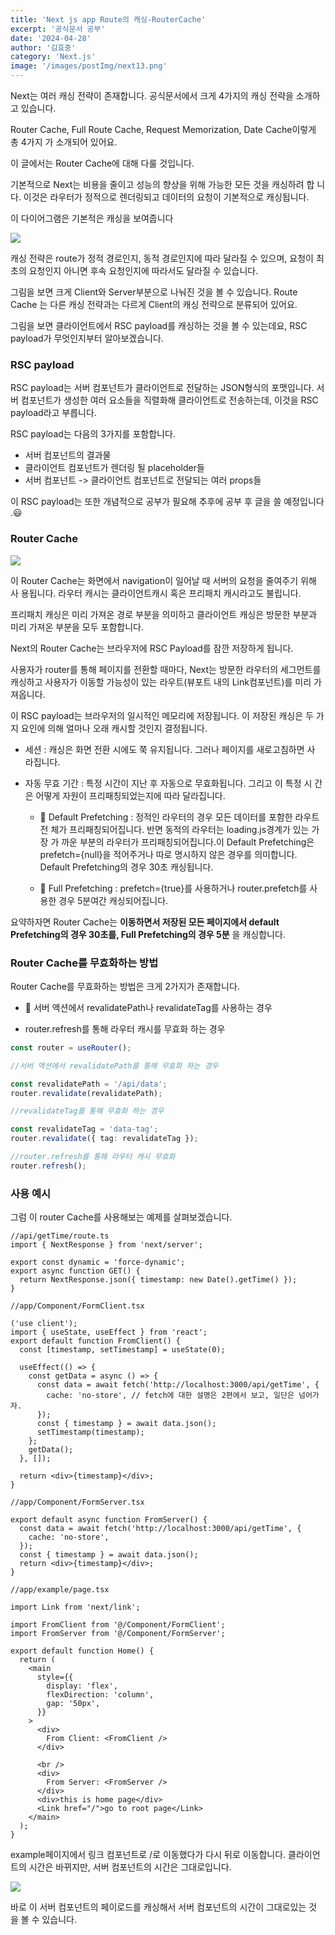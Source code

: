 ```yaml
---
title: 'Next js app Route의 캐싱-RouterCache'
excerpt: '공식문서 공부'
date: '2024-04-28'
author: '김효중'
category: 'Next.js'
image: '/images/postImg/next13.png'
---
```


Next는 여러 캐싱 전략이 존재합니다. 공식문서에서 크게 4가지의 캐싱 전략을 소개하
고 있습니다.

Router Cache, Full Route Cache, Request Memorization, Date Cache이렇게 총 4가지
가 소개되어 있어요.

이 글에서는 Router Cache에 대해 다룰 것입니다.

기본적으로 Next는 비용을 줄이고 성능의 향상을 위해 가능한 모든 것을 캐싱하려 합
니다. 이것은 라우터가 정적으로 렌더링되고 데이터의 요청이 기본적으로 캐싱됩니다.

이 다이어그램은 기본적은 캐싱을 보여줍니다

![](https://nextjs.org/_next/image?url=%2Fdocs%2Fdark%2Fcaching-overview.png&w=1920&q=75)

캐싱 전략은 route가 정적 경로인지, 동적 경로인지에 따라 달라질 수 있으며, 요청이
최초의 요청인지 아니면 후속 요청인지에 따라서도 달라질 수 있습니다.

그림을 보면 크게 Client와 Server부분으로 나눠진 것을 볼 수 있습니다. Route Cache
는 다른 캐싱 전략과는 다르게 Client의 캐싱 전략으로 분류되어 있어요.

그림을 보면 클라이언트에서 RSC payload를 캐싱하는 것을 볼 수 있는데요, RSC
payload가 무엇인지부터 알아보겠습니다.

### RSC payload

RSC payload는 서버 컴포넌트가 클라이언트로 전달하는 JSON형식의 포맷입니다. 서버
컴포넌트가 생성한 여러 요소들을 직렬화해 클라이언트로 전송하는데, 이것을 RSC
payload라고 부릅니다.

RSC payload는 다음의 3가지를 포함합니다.

- 서버 컴포넌트의 결과물
- 클라이언트 컴포넌트가 렌더링 될 placeholder들
- 서버 컴포넌트 -> 클라이언트 컴포넌트로 전달되는 여러 props들

이 RSC payload는 또한 개념적으로 공부가 필요해 추후에 공부 후 글을 쓸 예정입니다
.😃

### Router Cache

![](https://nextjs.org/_next/image?url=%2Fdocs%2Fdark%2Frouter-cache.png&w=1920&q=75)

이 Router Cache는 화면에서 navigation이 일어날 때 서버의 요청을 줄여주기 위해 사
용됩니다. 라우터 캐시는 클라이언트캐시 혹은 프리패치 캐시라고도 불립니다.

프리패치 캐싱은 미리 가져온 경로 부분을 의미하고 클라이언트 캐싱은 방문한 부분과
미리 가져온 부분을 모두 포함합니다.

Next의 Router Cache는 브라우저에 RSC Payload를 잠깐 저장하게 됩니다.

사용자가 router를 통해 페이지를 전환할 때마다, Next는 방문한 라우터의 세그먼트를
캐싱하고 사용자가 이동할 가능성이 있는 라우트(뷰포트 내의 Link컴포넌트)를 미리
가져옵니다.

이 RSC payload는 브라우저의 일시적인 메모리에 저장됩니다. 이 저장된 캐싱은 두 가
지 요인에 의해 얼마나 오래 캐시할 것인지 결정됩니다.

- 세션 : 캐싱은 화면 전환 시에도 쭉 유지됩니다. 그러나 페이지를 새로고침하면 사
  라집니다.

- 자동 무효 기간 : 특정 시간이 지난 후 자동으로 무효화됩니다. 그리고 이 특정 시
  간은 어떻게 자원이 프리패칭되었는지에 따라 달라집니다.

  - 💬 Default Prefetching : 정적인 라우터의 경우 모든 데이터를 포함한 라우트 전
    체가 프리패칭되어집니다. 반면 동적의 라우터는 loading.js경계가 있는 가장 가
    까운 부분의 라우터가 프리패칭되어집니다.이 Default Prefetching은
    prefetch={null}을 적어주거나 따로 명시하지 않은 경우를 의미합니다. Default
    Prefetching의 경우 30초 캐싱됩니다.

  - 💬 Full Prefetching : prefetch={true}를 사용하거나 router.prefetch를 사용한
    경우 5분여간 캐싱되어집니다.

요약하자면 Router Cache는 <b>이동하면서 저장된 모든 페이지에서 default
Prefetching의 경우 30초를, Full Prefetching의 경우 5분</b> 을 캐싱합니다.

### Router Cache를 무효화하는 방법

Router Cache를 무효화하는 방법은 크게 2가지가 존재합니다.

- 💬 서버 액션에서 revalidatePath나 revalidateTag를 사용하는 경우

- router.refresh를 통해 라우터 캐시를 무효화 하는 경우

```ts
const router = useRouter();

//서버 액션에서 revalidatePath를 통해 무효화 하는 경우

const revalidatePath = '/api/data';
router.revalidate(revalidatePath);

//revalidateTag를 통해 무효화 하는 경우

const revalidateTag = 'data-tag';
router.revalidate({ tag: revalidateTag });

//router.refresh를 통해 라우터 캐시 무효화
router.refresh();
```

### 사용 예시

그럼 이 router Cache를 사용해보는 예제를 살펴보겠습니다.

```tsx
//api/getTime/route.ts
import { NextResponse } from 'next/server';

export const dynamic = 'force-dynamic';
export async function GET() {
  return NextResponse.json({ timestamp: new Date().getTime() });
}

//app/Component/FormClient.tsx

('use client');
import { useState, useEffect } from 'react';
export default function FromClient() {
  const [timestamp, setTimestamp] = useState(0);

  useEffect(() => {
    const getData = async () => {
      const data = await fetch('http://localhost:3000/api/getTime', {
        cache: 'no-store', // fetch에 대한 설명은 2편에서 보고, 일단은 넘어가자.
      });
      const { timestamp } = await data.json();
      setTimestamp(timestamp);
    };
    getData();
  }, []);

  return <div>{timestamp}</div>;
}

//app/Component/FormServer.tsx

export default async function FromServer() {
  const data = await fetch('http://localhost:3000/api/getTime', {
    cache: 'no-store',
  });
  const { timestamp } = await data.json();
  return <div>{timestamp}</div>;
}

//app/example/page.tsx

import Link from 'next/link';

import FromClient from '@/Component/FormClient';
import FromServer from '@/Component/FormServer';

export default function Home() {
  return (
    <main
      style={{
        display: 'flex',
        flexDirection: 'column',
        gap: '50px',
      }}
    >
      <div>
        From Client: <FromClient />
      </div>

      <br />
      <div>
        From Server: <FromServer />
      </div>
      <div>this is home page</div>
      <Link href="/">go to root page</Link>
    </main>
  );
}
```

example페이지에서 링크 컴포넌트로 /로 이동했다가 다시 뒤로 이동합니다. 클라이언
트의 시간은 바뀌지만, 서버 컴포넌트의 시간은 그대로입니다.

![](/images/postImg/Next13_Example_FormServer.png)

바로 이 서버 컴포넌트의 페이로드를 캐싱해서 서버 컴포넌트의 시간이 그대로있는 것
을 볼 수 있습니다.

